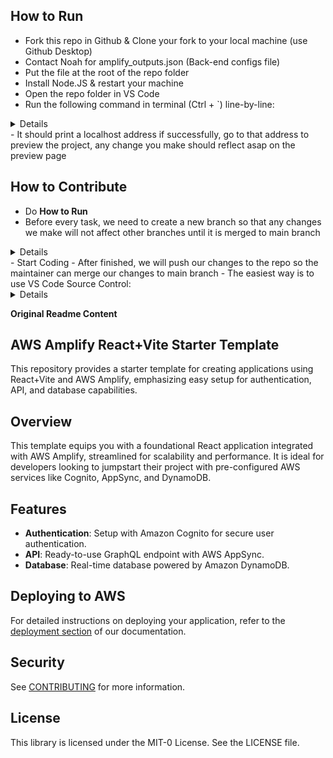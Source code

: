 ## How to Run
- Fork this repo in Github & Clone your fork to your local machine (use Github Desktop)
- Contact Noah for amplify_outputs.json (Back-end configs file)
- Put the file at the root of the repo folder
- Install Node.JS & restart your machine
- Open the repo folder in VS Code
- Run the following command in terminal (Ctrl + `) line-by-line:
<details> 
npm install
npm run dev
 </details>
- It should print a localhost address if successfully, go to that address to preview the project, any change you make should reflect asap on the preview page

## How to Contribute
- Do **How to Run**
- Before every task, we need to create a new branch so that any changes we make will not affect other branches until it is merged to main branch
<details> 
In VS Code: Ctrl + Shift + P
- Enter & Select: >Git: Create Branch...
OR just use VS Code GUI (at the bottom left corner) -> Click main -> Create new branch
![alt text](image.png)
![alt text](image-1.png)
- Please check if the branch is changed to the new branch
![alt text](image-2.png)
- Enter branch name, usually the branch name is related to what changes you will make. Ex: add-patient-login
 </details>
 - Start Coding
 - After finished, we will push our changes to the repo so the maintainer can merge our changes to main branch
 - The easiest way is to use VS Code Source Control:
 <details>
 - Open VS Code Source Control
 ![alt text](image-3.png)
 - Enter a short description about the changes in the Message box. Ex: add patient login page
 - Press Commit -> Yes
 - Commit is like create a save point for your code, you can cancel or revert your code back to a commit's state (google it)
 - Usually when working, a good habit it to create many commit after milestones or before trying something so we kind of have a back up
 - When ready, press Publish Branch
 ![alt text](image-4.png)
 - 
 </details>

**Original Readme Content**
## AWS Amplify React+Vite Starter Template

This repository provides a starter template for creating applications using React+Vite and AWS Amplify, emphasizing easy setup for authentication, API, and database capabilities.

## Overview

This template equips you with a foundational React application integrated with AWS Amplify, streamlined for scalability and performance. It is ideal for developers looking to jumpstart their project with pre-configured AWS services like Cognito, AppSync, and DynamoDB.

## Features

- **Authentication**: Setup with Amazon Cognito for secure user authentication.
- **API**: Ready-to-use GraphQL endpoint with AWS AppSync.
- **Database**: Real-time database powered by Amazon DynamoDB.

## Deploying to AWS

For detailed instructions on deploying your application, refer to the [deployment section](https://docs.amplify.aws/react/start/quickstart/#deploy-a-fullstack-app-to-aws) of our documentation.

## Security

See [CONTRIBUTING](CONTRIBUTING.md#security-issue-notifications) for more information.

## License

This library is licensed under the MIT-0 License. See the LICENSE file.